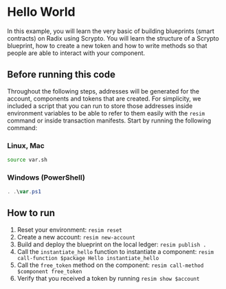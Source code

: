 # Hello World
In this example, you will learn the very basic of building blueprints (smart contracts) on Radix using Scrypto. You will learn the structure of a Scrypto blueprint, how to create a new token and how to write methods so that people are able to interact with your component.

## Before running this code
Throughout the following steps, addresses will be generated for the account, components and tokens that are created. For simplicity, we included a script that you can run to store those addresses inside environment variables to be able to refer to them easily with the `resim` command or inside transaction manifests. Start by running the following command:

### Linux, Mac
```bash
source var.sh
```

### Windows (PowerShell)
```powershell
. .\var.ps1
```

## How to run
1. Reset your environment: `resim reset`
1. Create a new account: `resim new-account`
1. Build and deploy the blueprint on the local ledger: `resim publish .`
1. Call the `instantiate_hello` function to instantiate a component: `resim call-function $package Hello instantiate_hello`
1. Call the `free_token` method on the component: `resim call-method $component free_token`
1. Verify that you received a token by running `resim show $account`